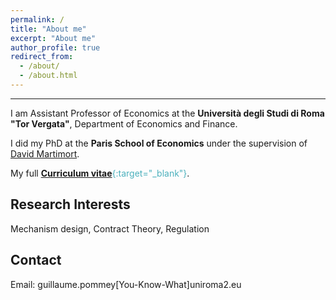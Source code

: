 ```yaml
---
permalink: /
title: "About me"
excerpt: "About me"
author_profile: true
redirect_from: 
  - /about/
  - /about.html
---
```

------------------

I am Assistant Professor of Economics at the **Università degli Studi di Roma "Tor Vergata"**, Department of Economics and Finance.

I did my PhD at the **Paris School of Economics** under the supervision of [David Martimort](https://sites.google.com/site/martimortdavid/).

My full <span style="color:#4CB1BD;">[**Curriculum vitae**](../files/CV_Pommey_Permanent.pdf){:target="_blank"}</span>.


Research Interests
------------------

Mechanism design, Contract Theory, Regulation

Contact
-----------------

Email: guillaume.pommey[You-Know-What]uniroma2.eu


